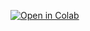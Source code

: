 [![Open in Colab](https://colab.research.google.com/assets/colab-badge.svg)](https://colab.research.google.com/github/nneko1231/RoopColab/blob/main/DeepFake_V2.3.ipynb)
